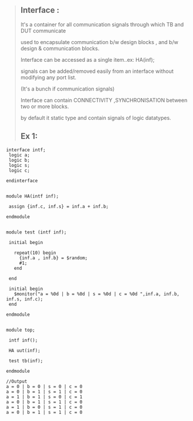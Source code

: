 > ## Interface :
> 
> It's a container for all communication signals through which TB and DUT communicate
> 
> used to encapsulate communication b/w design blocks , and b/w design & communication blocks.
> 
> Interface can be accessed as a single item..ex: HA(inf);
> 
> signals can be added/removed easily from an interface without modifying any port list.
> 
> (It's a bunch if communication signals)
> 
> Interface can contain CONNECTIVITY ,SYNCHRONISATION between two or more blocks.
> 
> by default it  static type and contain signals of logic datatypes.
> 
>  ## Ex 1:
 ```
interface intf;
  logic a;
  logic b;
  logic s;
  logic c;
  
endinterface


module HA(intf inf);
  
  assign {inf.c, inf.s} = inf.a + inf.b;
  
endmodule


module test (intf inf);
  
  initial begin
    
    repeat(10) begin
      {inf.a , inf.b} = $random;
      #1;
    end 
    
  end
  
  initial begin
    $monitor("a = %0d | b = %0d | s = %0d | c = %0d ",inf.a, inf.b, inf.s, inf.c);
  end
  
endmodule


module top;
  
  intf inf();
  
  HA uut(inf);
  
  test tb(inf);
  
endmodule

//Output
a = 0 | b = 0 | s = 0 | c = 0 
a = 0 | b = 1 | s = 1 | c = 0 
a = 1 | b = 1 | s = 0 | c = 1 
a = 0 | b = 1 | s = 1 | c = 0 
a = 1 | b = 0 | s = 1 | c = 0 
a = 0 | b = 1 | s = 1 | c = 0
```




